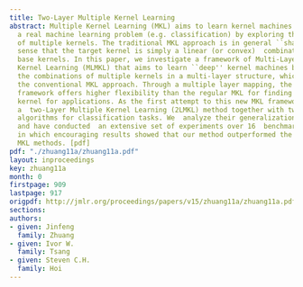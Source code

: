```yaml
---
title: Two-Layer Multiple Kernel Learning
abstract: Multiple Kernel Learning (MKL) aims to learn kernel machines for solving
  a real machine learning problem (e.g. classification) by exploring the combinations
  of multiple kernels. The traditional MKL approach is in general ``shallow'' in the
  sense that the target kernel is simply a linear (or convex)  combination of some
  base kernels. In this paper, we investigate a framework of Multi-Layer Multiple
  Kernel Learning (MLMKL) that aims to learn ``deep'' kernel machines by exploring
  the combinations of multiple kernels in a multi-layer structure, which goes beyond
  the conventional MKL approach. Through a multiple layer mapping, the proposed MLMKL
  framework offers higher flexibility than the regular MKL for finding the optimal
  kernel for applications. As the first attempt to this new MKL framework, we present
  a  two-Layer Multiple Kernel Learning (2LMKL) method together with two efficient
  algorithms for classification tasks. We  analyze their generalization performances
  and have conducted  an extensive set of experiments over 16  benchmark datasets,
  in which encouraging results showed that our method outperformed the conventional
  MKL methods. [pdf]
pdf: "./zhuang11a/zhuang11a.pdf"
layout: inproceedings
key: zhuang11a
month: 0
firstpage: 909
lastpage: 917
origpdf: http://jmlr.org/proceedings/papers/v15/zhuang11a/zhuang11a.pdf
sections: 
authors:
- given: Jinfeng
  family: Zhuang
- given: Ivor W.
  family: Tsang
- given: Steven C.H.
  family: Hoi
---
```

